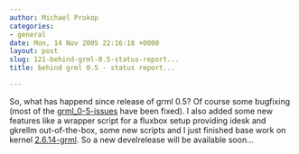 ```yaml
---
author: Michael Prokop
categories:
- general
date: Mon, 14 Nov 2005 22:16:18 +0000
layout: post
slug: 121-behind-grml-0.5-status-report...
title: behind grml 0.5 - status report...

---
```

So, what has happend since release of grml 0\.5?
Of course some bugfixing (most of the [grml\_0\-5\-issues](http://wiki.grml.org/doku.php?id=grml_0.5) have been fixed). I also added some new features like a wrapper script for a fluxbox setup providing idesk and gkrellm out\-of\-the\-box, some new scripts and I just finished base work on kernel [2\.6\.14\-grml](http://dufo.tugraz.at/~prokop/grml-kernel/2.6.14-grml/).
So a new develrelease will be available soon...
